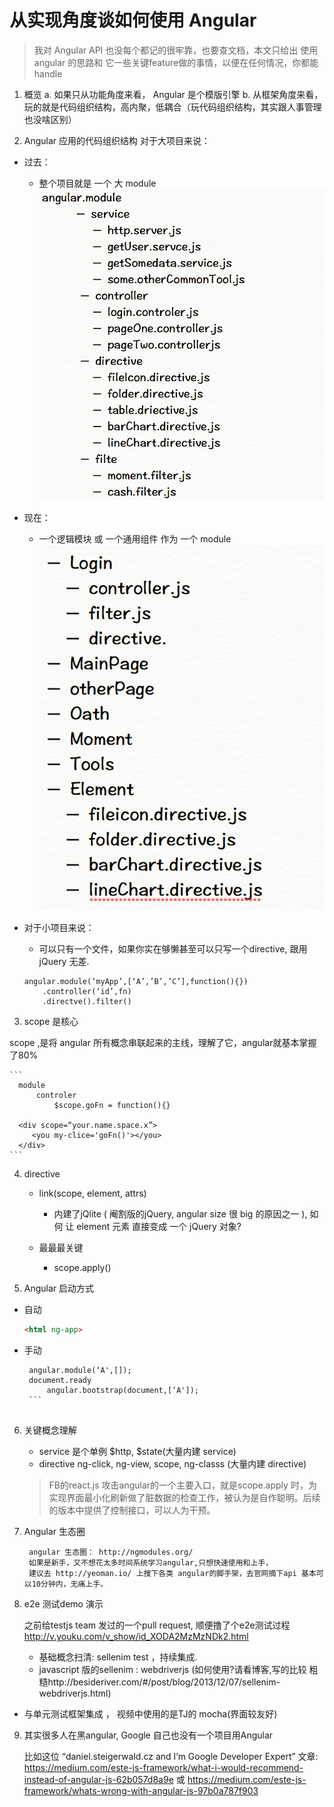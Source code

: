 
# 从实现角度谈如何使用 Angular 

 > 我对 Angular API 也没每个都记的很牢靠，也要查文档，本文只给出 使用 angular 的思路和 它一些关键feature做的事情，以便在任何情况，你都能handle 

1. 概览
 a. 如果只从功能角度来看， Angular 是个模版引擎
 b. 从框架角度来看，   玩的就是代码组织结构，高内聚，低耦合（玩代码组织结构，其实跟人事管理也没啥区别）

2. Angular 应用的代码组织结构
对于大项目来说：
* 过去：
	* 整个项目就是 一个 大 module
	![](./assets/old.png)
* 现在：
	* 一个逻辑模块 或 一个通用组件 作为 一个 module
	![](./assets/new.png)
* 对于小项目来说：
	* 可以只有一个文件，如果你实在够懒甚至可以只写一个directive, 跟用 jQuery 无差.
	
	```
	angular.module(‘myApp’,[‘A’,’B’,’C’],function(){})
		.controller(‘id’,fn) 
 		.directve().filter()
 	```

3. scope 是核心

 scope ,是将 angular 所有概念串联起来的主线，理解了它，angular就基本掌握了80%

	```
	  module
		  controler
			  $scope.goFn = function(){}
			  
	  <div scope=“your.name.space.x”>
		 <you my-clice='goFn()'></you>
	  </div>
	```

4. directive
	* link(scope, element, attrs)
		* 内建了jQlite ( 阉割版的jQuery, angular size 很 big 的原因之一 ), 
		如何 让 element 元素 直接变成 一个 jQuery 对象?
		
	* 最最最关键
		* scope.apply()

5. Angular 启动方式
 * 自动 
	```html
	<html ng-app> 
	```
  * 手动 
	   ```
		angular.module(‘A',[]);
		document.ready
			angular.bootstrap(document,[‘A']);
		```
    

6. 关键概念理解
	 * service 是个单例
		 $http, $state(大量内建 service)
     * directive
		  ng-click, ng-view, scope, ng-classs (大量内建 directive)

	> FB的react.js 攻击angular的一个主要入口，就是scope.apply 时，为实现界面最小化刷新做了脏数据的检查工作，被认为是自作聪明。后续的版本中提供了控制接口，可以人为干预。

7. Angular 生态圈

	  	angular 生态圈： http://ngmodules.org/
	   	如果是新手，又不想花太多时间系统学习angular,只想快速使用和上手，
	   	建议去 http://yeoman.io/ 上搜下各类 angular的脚手架，去官网摘下api 基本可以10分钟内，无痛上手。
       
8. e2e 测试demo 演示

	之前给testjs team 发过的一个pull request, 顺便撸了个e2e测试过程
    http://v.youku.com/v_show/id_XODA2MzMzNDk2.html

	* 基础概念扫清: sellenim test ，持续集成.
	* javascript 版的sellenim : webdriverjs (如何使用?请看博客,写的比较  粗糙http://besideriver.com/#/post/blog/2013/12/07/sellenim-webdriverjs.html)
* 与单元测试框架集成  ， 视频中使用的是TJ的 mocha(界面较友好)

9. 其实很多人在黑angular, Google 自己也没有一个项目用Angular

	比如这位 
	“daniel.steigerwald.cz and I’m Google Developer Expert”
	文章: https://medium.com/este-js-framework/what-i-would-recommend-instead-of-angular-js-62b057d8a9e
	或 https://medium.com/este-js-framework/whats-wrong-with-angular-js-97b0a787f903
	
 		
 

